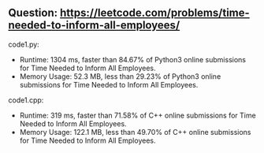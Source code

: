 ## Question: https://leetcode.com/problems/time-needed-to-inform-all-employees/

code1.py:
* Runtime: 1304 ms, faster than 84.67% of Python3 online submissions for Time Needed to Inform All Employees.
* Memory Usage: 52.3 MB, less than 29.23% of Python3 online submissions for Time Needed to Inform All Employees.

code1.cpp:
* Runtime: 319 ms, faster than 71.58% of C++ online submissions for Time Needed to Inform All Employees.
* Memory Usage: 122.1 MB, less than 49.70% of C++ online submissions for Time Needed to Inform All Employees.